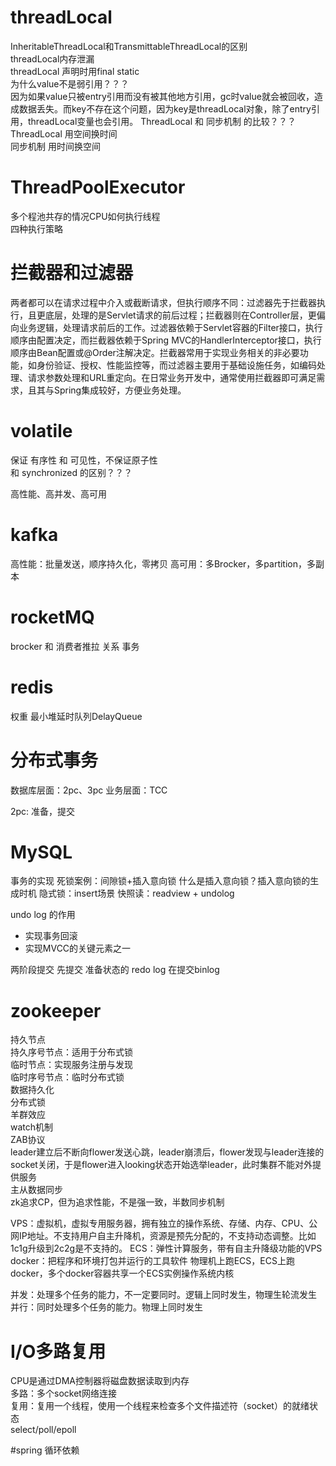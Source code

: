 
# threadLocal
InheritableThreadLocal和TransmittableThreadLocal的区别  
threadLocal内存泄漏  
threadLocal 声明时用final static  
为什么value不是弱引用？？？  
因为如果value只被entry引用而没有被其他地方引用，gc时value就会被回收，造成数据丢失。而key不存在这个问题，因为key是threadLocal对象，除了entry引用，threadLocal变量也会引用。
ThreadLocal 和 同步机制 的比较？？？  
ThreadLocal 用空间换时间  
同步机制 用时间换空间  

# ThreadPoolExecutor
多个程池共存的情况CPU如何执行线程  
四种执行策略


# 拦截器和过滤器
两者都可以在请求过程中介入或截断请求，但执行顺序不同：过滤器先于拦截器执行，且更底层，处理的是Servlet请求的前后过程；拦截器则在Controller层，更偏向业务逻辑，处理请求前后的工作。过滤器依赖于Servlet容器的Filter接口，执行顺序由配置决定，而拦截器依赖于Spring MVC的HandlerInterceptor接口，执行顺序由Bean配置或@Order注解决定。拦截器常用于实现业务相关的非必要功能，如身份验证、授权、性能监控等，而过滤器主要用于基础设施任务，如编码处理、请求参数处理和URL重定向。在日常业务开发中，通常使用拦截器即可满足需求，且其与Spring集成较好，方便业务处理。

# volatile
保证 有序性 和 可见性，不保证原子性  
和 synchronized 的区别？？？


高性能、高并发、高可用

# kafka
高性能：批量发送，顺序持久化，零拷贝
高可用：多Brocker，多partition，多副本

# rocketMQ
brocker 和 消费者推拉 关系
事务

# redis
权重
最小堆延时队列DelayQueue

# 分布式事务
数据库层面：2pc、3pc
业务层面：TCC

2pc: 准备，提交

# MySQL
事务的实现
死锁案例：间隙锁+插入意向锁
什么是插入意向锁？插入意向锁的生成时机
隐式锁：insert场景
快照读：readview + undolog

undo log 的作用
* 实现事务回滚
* 实现MVCC的关键元素之一

两阶段提交
先提交 准备状态的 redo log 
在提交binlog


# zookeeper
持久节点  
持久序号节点：适用于分布式锁  
临时节点：实现服务注册与发现  
临时序号节点：临时分布式锁  
数据持久化  
分布式锁  
羊群效应  
watch机制   
ZAB协议  
leader建立后不断向flower发送心跳，leader崩溃后，flower发现与leader连接的socket关闭，于是flower进入looking状态开始选举leader，此时集群不能对外提供服务  
主从数据同步  
zk追求CP，但为追求性能，不是强一致，半数同步机制  

VPS：虚拟机，虚拟专用服务器，拥有独立的操作系统、存储、内存、CPU、公网IP地址。不支持用户自主升降机，资源是预先分配的，不支持动态调整。比如1c1g升级到2c2g是不支持的。
ECS：弹性计算服务，带有自主升降级功能的VPS
docker：把程序和环境打包并运行的工具软件
物理机上跑ECS，ECS上跑docker，多个docker容器共享一个ECS实例操作系统内核  


并发：处理多个任务的能力，不一定要同时。逻辑上同时发生，物理生轮流发生  
并行：同时处理多个任务的能力。物理上同时发生

# I/O多路复用
CPU是通过DMA控制器将磁盘数据读取到内存  
多路：多个socket网络连接  
复用：复用一个线程，使用一个线程来检查多个文件描述符（socket）的就绪状态  
select/poll/epoll  


#spring
循环依赖
